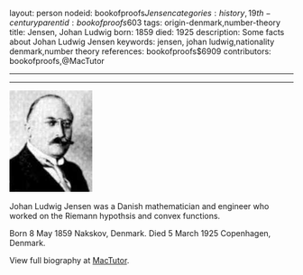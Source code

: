 layout: person
nodeid: bookofproofs$Jensen
categories: history,19th-century
parentid: bookofproofs$603
tags: origin-denmark,number-theory
title: Jensen, Johan Ludwig
born: 1859
died: 1925
description: Some facts about Johan Ludwig Jensen
keywords: jensen, johan ludwig,nationality denmark,number theory
references: bookofproofs$6909
contributors: bookofproofs,@MacTutor

---


---

![Jensen.jpg](https://github.com/bookofproofs/bookofproofs.github.io/blob/main/_sources/_assets/images/portraits/Jensen.jpg?raw=true)

Johan Ludwig Jensen was a Danish mathematician and engineer who worked on the Riemann hypothsis and convex functions.

Born 8 May 1859 Nakskov, Denmark. Died 5 March 1925 Copenhagen, Denmark.


View full biography at [MacTutor](https://mathshistory.st-andrews.ac.uk/Biographies/Jensen/).